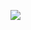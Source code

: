 
![](https://media.discordapp.net/attachments/1137801702163103844/1137801765308342392/Frame_2.png?width=1440&height=405)


